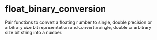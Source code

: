 # float_binary_conversion
Pair functions to convert a floating number to single, double precision or arbitrary size bit representation and convert a single, double or arbitrary size bit string into a number. 
